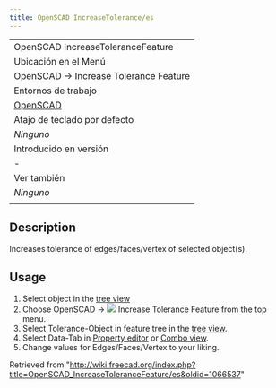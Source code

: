 ```yaml
---
title: OpenSCAD IncreaseTolerance/es
---
```

|  |
| --- |
| OpenSCAD IncreaseTolerance‏‎Feature |
| Ubicación en el Menú |
| OpenSCAD → Increase Tolerance Feature‏‎ |
| Entornos de trabajo |
| [OpenSCAD](/OpenSCAD_Workbench/es "OpenSCAD Workbench/es") |
| Atajo de teclado por defecto |
| *Ninguno* |
| Introducido en versión |
| - |
| Ver también |
| *Ninguno* |
|  |

## Description

Increases tolerance of edges/faces/vertex of selected object(s).

## Usage

1. Select object in the [tree view](/Tree_view "Tree view")
2. Choose  OpenSCAD → ![](/images/OpenSCAD_IncreaseToleranceFeature.svg) Increase Tolerance Feature from the top menu.
3. Select Tolerance-Object in feature tree in the [tree view](/Tree_view "Tree view").
4. Select Data-Tab in [Property editor](/Property_editor "Property editor") or [Combo view](/Combo_view "Combo view").
5. Change values for Edges/Faces/Vertex to your liking.

Retrieved from "<http://wiki.freecad.org/index.php?title=OpenSCAD_IncreaseToleranceFeature/es&oldid=1066537>"